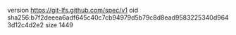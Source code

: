 version https://git-lfs.github.com/spec/v1
oid sha256:b7f2deeea6adf645c40c7cb94979d5b79c8d8ead9583225340d9643d12c4d2e2
size 1449

